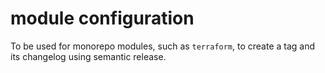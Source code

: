 # module configuration

To be used for monorepo modules, such as `terraform`, to create a tag and its changelog using semantic release.
